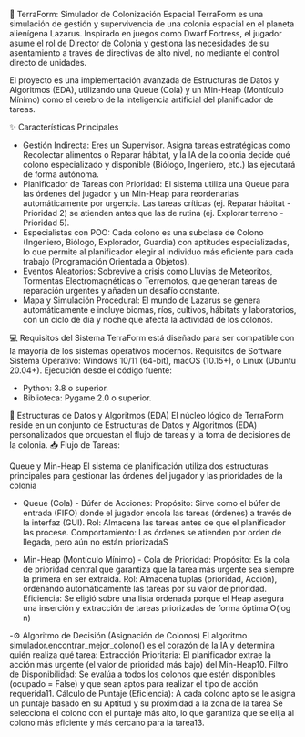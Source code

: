 🚀 TerraForm: Simulador de Colonización Espacial
TerraForm es una simulación de gestión y supervivencia de una colonia espacial en el planeta alienígena Lazarus. Inspirado en juegos como Dwarf Fortress, el jugador asume el rol de Director de Colonia y gestiona las necesidades de su asentamiento a través de directivas de alto nivel, no mediante el control directo de unidades.

El proyecto es una implementación avanzada de Estructuras de Datos y Algoritmos (EDA), utilizando una Queue (Cola) y un Min-Heap (Montículo Mínimo) como el cerebro de la inteligencia artificial del planificador de tareas.

✨ Características Principales
- Gestión Indirecta: Eres un Supervisor. Asigna tareas estratégicas como Recolectar alimentos o Reparar hábitat, y la IA de la colonia decide qué colono especializado y disponible (Biólogo, Ingeniero, etc.) las ejecutará de forma autónoma.
- Planificador de Tareas con Prioridad: El sistema utiliza una Queue para las órdenes del jugador y un Min-Heap para reordenarlas automáticamente por urgencia. Las tareas críticas (ej. Reparar hábitat - Prioridad 2) se atienden antes que las de rutina (ej. Explorar terreno - Prioridad 5).
- Especialistas con POO: Cada colono es una subclase de Colono (Ingeniero, Biólogo, Explorador, Guardia) con aptitudes especializadas, lo que permite al planificador elegir al individuo más eficiente para cada trabajo (Programación Orientada a Objetos).
- Eventos Aleatorios: Sobrevive a crisis como Lluvias de Meteoritos, Tormentas Electromagnéticas o Terremotos, que generan tareas de reparación urgentes y añaden un desafío constante.
- Mapa y Simulación Procedural: El mundo de Lazarus se genera automáticamente e incluye biomas, ríos, cultivos, hábitats y laboratorios, con un ciclo de día y noche que afecta la actividad de los colonos.

💻 Requisitos del Sistema
TerraForm está diseñado para ser compatible con la mayoría de los sistemas operativos modernos.
Requisitos de Software 
Sistema Operativo: Windows 10/11 (64-bit), macOS (10.15+), o Linux (Ubuntu 20.04+).
Ejecución desde el código fuente:
- Python: 3.8 o superior.
- Biblioteca: Pygame 2.0 o superior.

🧠 Estructuras de Datos y Algoritmos (EDA)
El núcleo lógico de TerraForm reside en un conjunto de Estructuras de Datos y Algoritmos (EDA) personalizados que orquestan el flujo de tareas y la toma de decisiones de la colonia.
📥 Flujo de Tareas: 

Queue y Min-Heap
El sistema de planificación utiliza dos estructuras principales para gestionar las órdenes del jugador y las prioridades de la colonia
- Queue (Cola) - Búfer de Acciones:
  Propósito: Sirve como el búfer de entrada (FIFO) donde el jugador encola las tareas (órdenes) a través de la interfaz (GUI).
  Rol: Almacena las tareas antes de que el planificador las procese.
  Comportamiento: Las órdenes se atienden por orden de llegada, pero aún no están priorizadaS


- Min-Heap (Montículo Mínimo) - Cola de Prioridad:
  Propósito: Es la cola de prioridad central que garantiza que la tarea más urgente sea siempre la primera en ser extraída.
  Rol: Almacena tuplas (prioridad, Acción), ordenando automáticamente las tareas por su valor de prioridad.
  Eficiencia: Se eligió sobre una lista ordenada porque el Heap asegura una inserción y extracción de tareas priorizadas de forma óptima O(log n)


-⚙️ Algoritmo de Decisión (Asignación de Colonos)
El algoritmo simulador.encontrar_mejor_colono() es el corazón de la IA y determina quién realiza qué tarea:
  Extracción Prioritaria: El planificador extrae la acción más urgente (el valor de prioridad más bajo) del Min-Heap10.
  Filtro de Disponibilidad: Se evalúa a todos los colonos que estén disponibles (ocupado = False) y que sean aptos para realizar el tipo de acción requerida11.
  Cálculo de Puntaje (Eficiencia): A cada colono apto se le asigna un puntaje basado en su Aptitud y su proximidad a la zona de la tarea
  Se selecciona el colono con el puntaje más alto, lo que garantiza que se elija al colono más eficiente y más cercano para la tarea13.
